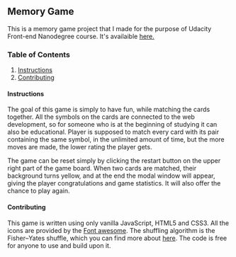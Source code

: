 <h2>Memory Game</h4>

<p>This is a memory game project that I made for the purpose of Udacity Front-end Nanodegree course. It's availaible <a href="https://vedranar.github.io/Memory-Game/">here.</a></p>

<h3>Table of Contents</h4>
<ol>
<li><a href="#instr">Instructions</a></li>
<li><a href="#contrib">Contributing</a></li>
</ol>

<h4 id="instr">Instructions</h4>
<p>The goal of this game is simply to have fun, while matching the cards together. All the symbols on the cards are connected to the web development, so for someone who is at the beginning of studying it can also be educational. Player is supposed to match every card with its pair containing the same symbol, in the unlimited amount of time, but the more moves are made, the lower rating the player gets.</p>
<p>The game can be reset simply by clicking the restart button on the upper right part of the game board. When two cards are matched, their background turns yellow, and at the end the modal window will appear, giving the player congratulations and game statistics. It will also offer the chance to play again.</p>

<h4 id="contrib">Contributing</h4>
<p>This game is written using only vanilla JavaScript, HTML5 and CSS3. All the icons are provided by the <a href="https://fontawesome.com/">Font awesome</a>. The shuffling algorithm is the Fisher–Yates shuffle, which you can find more about <a href="https://en.wikipedia.org/wiki/Fisher%E2%80%93Yates_shuffle">here</a>. The code is free for anyone to use and build upon it.</p>
